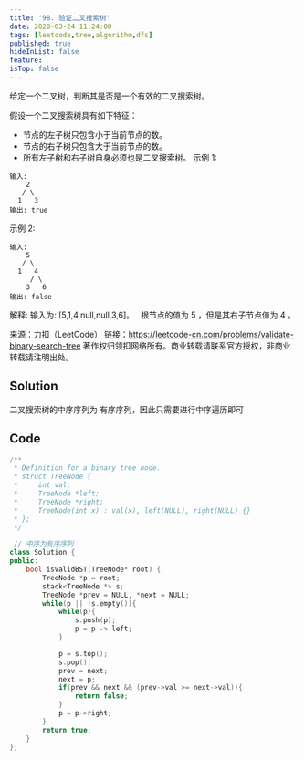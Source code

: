 ```yaml
---
title: '98. 验证二叉搜索树'
date: 2020-03-24 11:24:00
tags: [leetcode,tree,algorithm,dfs]
published: true
hideInList: false
feature: 
isTop: false
---
```

给定一个二叉树，判断其是否是一个有效的二叉搜索树。

假设一个二叉搜索树具有如下特征：

- 节点的左子树只包含小于当前节点的数。
- 节点的右子树只包含大于当前节点的数。
- 所有左子树和右子树自身必须也是二叉搜索树。
示例 1:
```
输入:
    2
   / \
  1   3
输出: true
```
示例 2:
```
输入:
    5
   / \
  1   4
     / \
    3   6
输出: false
```
解释: 输入为: [5,1,4,null,null,3,6]。
     根节点的值为 5 ，但是其右子节点值为 4 。

来源：力扣（LeetCode）
链接：https://leetcode-cn.com/problems/validate-binary-search-tree
著作权归领扣网络所有。商业转载请联系官方授权，非商业转载请注明出处。

## Solution

二叉搜索树的中序序列为 有序序列，因此只需要进行中序遍历即可


## Code
```c++
/**
 * Definition for a binary tree node.
 * struct TreeNode {
 *     int val;
 *     TreeNode *left;
 *     TreeNode *right;
 *     TreeNode(int x) : val(x), left(NULL), right(NULL) {}
 * };
 */

 // 中序为有序序列
class Solution {
public:
    bool isValidBST(TreeNode* root) {
        TreeNode *p = root;
        stack<TreeNode *> s;
        TreeNode *prev = NULL, *next = NULL;
        while(p || !s.empty()){
            while(p){
                s.push(p);
                p = p -> left;
            }

            p = s.top();
            s.pop();
            prev = next;
            next = p;
            if(prev && next && (prev->val >= next->val)){
                return false;
            }
            p = p->right;
        }
        return true;
    }
};

```